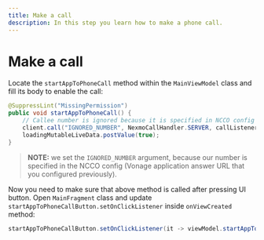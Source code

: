 ```yaml
---
title: Make a call
description: In this step you learn how to make a phone call.
---
```


# Make a call

Locate the `startAppToPhoneCall` method within the `MainViewModel` class and fill its body to enable the call:

```java
@SuppressLint("MissingPermission")
public void startAppToPhoneCall() {
    // Callee number is ignored because it is specified in NCCO config
    client.call("IGNORED_NUMBER", NexmoCallHandler.SERVER, callListener);
    loadingMutableLiveData.postValue(true);
}
```

> **NOTE:** we set the `IGNORED_NUMBER` argument, because our number is specified in the NCCO config (Vonage application answer URL that you configured previously).

Now you need to make sure that above method is called after pressing UI button. Open `MainFragment` class and update `startAppToPhoneCallButton.setOnClickListener` inside `onViewCreated` method:

```java
startAppToPhoneCallButton.setOnClickListener(it -> viewModel.startAppToPhoneCall());
```

